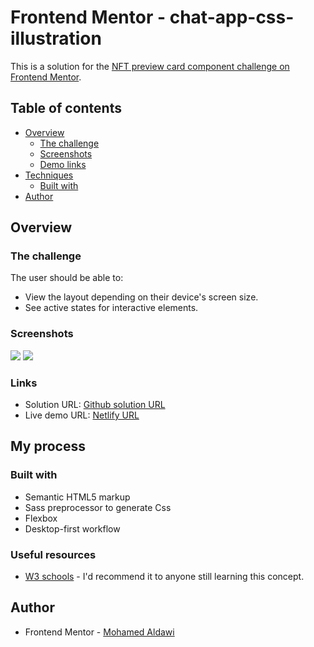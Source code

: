 # Frontend Mentor - chat-app-css-illustration

This is a solution for the [NFT preview card component challenge on Frontend Mentor](https://www.frontendmentor.io/challenges/nft-preview-card-component-SbdUL_w0U).

## Table of contents

- [Overview](#overview)
  - [The challenge](#the-challenge)
  - [Screenshots](#screenshots)
  - [Demo links](#links)
- [Techniques](#my-process)
  - [Built with](#built-with)
- [Author](#author)


## Overview

### The challenge

The user should be able to:

- View the layout depending on their device's screen size.
- See active states for interactive elements.

### Screenshots

![](./design/desktop-design.jpg)   ![](./design/active-states.jpg) 

### Links

- Solution URL: [Github solution URL](https://github.com/MohamedAldawi/NFT-preview-card-component)
- Live demo URL: [Netlify URL](https://aldawi-web-frontend-mentor-card.netlify.app/)

## My process

### Built with

- Semantic HTML5 markup
- Sass preprocessor to generate Css
- Flexbox
- Desktop-first workflow

### Useful resources

- [W3 schools](https://www.w3schools.com/) - I'd recommend it to anyone still learning this concept.

## Author

- Frontend Mentor - [Mohamed Aldawi](https://aldawi-web-frontend-mentor-card.netlify.app/)
